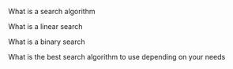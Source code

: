What is a search algorithm

What is a linear search

What is a binary search

What is the best search algorithm to use depending on your needs
